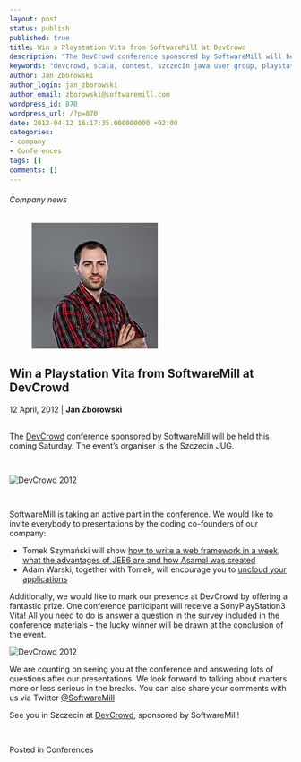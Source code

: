 ```yaml
---
layout: post
status: publish
published: true
title: Win a Playstation Vita from SoftwareMill at DevCrowd
description: "The DevCrowd conference sponsored by SoftwareMill will be held this coming Saturday. The event's organiser is the Szczecin JUG."
keywords: "devcrowd, scala, contest, szczecin java user group, playstation"
author: Jan Zborowski
author_login: jan_zborowski
author_email: zborowski@softwaremill.com
wordpress_id: 870
wordpress_url: /?p=870
date: 2012-04-12 16:17:35.000000000 +02:00
categories:
- company
- Conferences
tags: []
comments: []
---
```


<h6>Company news</h6>
<div class="post-header clearfix">
<figure><div class="image"><img src="/img/members/zborowski.jpg" alt="Jan Zborowski"></div></figure><div class="title">
<h2 class="font-dark-blue font-normal">Win a Playstation Vita from SoftwareMill at DevCrowd</h2>12 April, 2012 | <b>Jan Zborowski</b><br><br>
</div>
</div>
<div class="post-rows"><div class="text">
<p id="Postyarchiwalne-WinaPlaystationVitafromSoftwareMillatDevCrowd">The <a title="http://devcrowd.pl/" href="http://devcrowd.pl/" rel="nofollow">DevCrowd</a> conference sponsored by SoftwareMill will be held this coming Saturday. The event’s organiser is the Szczecin JUG.</p>
<pre> </pre>
<p><img title="DevCrowd 2012" alt="DevCrowd 2012" src="https://kiwi.softwaremill.com/download/attachments/24412402/image2013-7-1%2012%3A42%3A52.png?version=1&amp;modificationDate=1372761733466&amp;api=v2" width="304" height="148" data-image-src="/download/attachments/24412402/image2013-7-1%2012%3A42%3A52.png?version=1&amp;modificationDate=1372761733466&amp;api=v2"></p>
<pre> </pre>
<p>SoftwareMill is taking an active part in the conference. We would like to invite everybody to presentations by the coding co-founders of our company:</p>
<ul>
<li>Tomek Szymański will show <a title="http://devcrowd.pl/index.php/125-2/" href="http://devcrowd.pl/index.php/125-2/" rel="nofollow">how to write a web framework in a week, what the advantages of JEE6 are and how Asamal was created</a>
</li>
<li>Adam Warski, together with Tomek, will encourage you to <a title="http://devcrowd.pl/index.php/143-2/" href="http://devcrowd.pl/index.php/143-2/" rel="nofollow">uncloud your applications</a>
</li>
</ul>
<p>Additionally, we would like to mark our presence at DevCrowd by offering a fantastic prize. One conference participant will receive a SonyPlayStation3 Vita! All you need to do is answer a question in the survey included in the conference materials – the lucky winner will be drawn at the conclusion of the event.</p>
<p><img title="DevCrowd 2012" alt="DevCrowd 2012" src="https://kiwi.softwaremill.com/download/attachments/24412402/image2013-7-1%2012%3A43%3A8.png?version=1&amp;modificationDate=1372761749250&amp;api=v2" width="304" height="228" data-image-src="/download/attachments/24412402/image2013-7-1%2012%3A43%3A8.png?version=1&amp;modificationDate=1372761749250&amp;api=v2"></p>
<p>We are counting on seeing you at the conference and answering lots of questions after our presentations. We look forward to talking about matters more or less serious in the breaks. You can also share your comments with us via Twitter <a href="http://twitter.com/#!/softwaremill" rel="nofollow">@SoftwareMill</a></p>
<p>See you in Szczecin at <a title="http://devcrowd.pl/" href="http://devcrowd.pl/" rel="nofollow">DevCrowd</a>, sponsored by SoftwareMill!</p>
<p> </p>
</div></div>
<div class="post-footer">Posted in Conferences</div>
